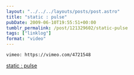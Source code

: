 ```yaml
---
layout: "../../../layouts/posts/post.astro"
title: "static : pulse"
pubDate: 2009-06-10T19:55:51+00:00
tumblr_permalink: /post/121329602/static-pulse
tags: ["linklog"]
format: "video"
---
```


`vimeo: https://vimeo.com/4721548`

[static : pulse][1]

[1]: https://vimeo.com/4721548
